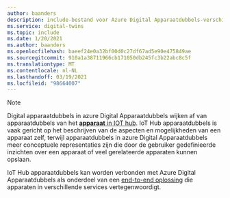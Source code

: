 ```yaml
---
author: baanders
description: include-bestand voor Azure Digital Apparaatdubbels-verschillen tussen digitale apparaatdubbels en IoT Hub apparaat apparaatdubbels
ms.service: digital-twins
ms.topic: include
ms.date: 1/20/2021
ms.author: baanders
ms.openlocfilehash: baeef24e0a32bf00d0c27df67ad5e90e475849ae
ms.sourcegitcommit: 910a1a38711966cb171050db245fc3b22abc8c5f
ms.translationtype: MT
ms.contentlocale: nl-NL
ms.lasthandoff: 03/19/2021
ms.locfileid: "98664007"
---
```

>[!NOTE]
> Digital apparaatdubbels in azure Digital Apparaatdubbels wijken af van apparaatdubbels van het [ **apparaat** in IOT hub](../articles/iot-hub/iot-hub-devguide-device-twins.md). IoT Hub apparaatdubbels is vaak gericht op het beschrijven van de aspecten en mogelijkheden van een apparaat zelf, terwijl apparaatdubbels in azure Digital Apparaatdubbels meer conceptuele representaties zijn die door de gebruiker gedefinieerde inzichten over een apparaat of veel gerelateerde apparaten kunnen opslaan.
>
>
> IoT Hub apparaatdubbels kan worden verbonden met Azure Digital Apparaatdubbels als onderdeel van een [end-to-end oplossing](../articles/digital-twins/tutorial-end-to-end.md) die apparaten in verschillende services vertegenwoordigt.
